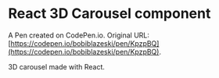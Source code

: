 # React 3D Carousel component

A Pen created on CodePen.io. Original URL: [https://codepen.io/bobiblazeski/pen/KpzpBQ](https://codepen.io/bobiblazeski/pen/KpzpBQ).

3D carousel made with React.